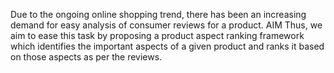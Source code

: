 Due to the ongoing online shopping trend, there has been an increasing demand for easy analysis of consumer reviews for a product.
                                                     AIM 
Thus, we aim to ease this task by proposing a product aspect ranking framework which identifies the important aspects of a given product and ranks it based on those aspects as per the reviews.
